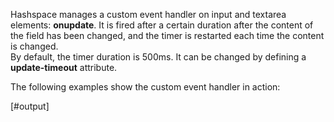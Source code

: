 
Hashspace manages a custom event handler on input and textarea elements: **onupdate**. It is fired after a certain duration after the content of the field has been changed, and the timer is restarted each time the content is changed.  
By default, the timer duration is 500ms. It can be changed by defining a **update-timeout** attribute.

The following examples show the custom event handler in action:

[#output]
